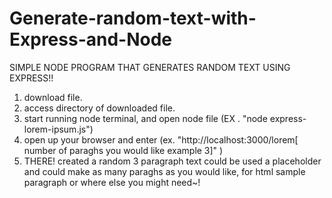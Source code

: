 # Generate-random-text-with-Express-and-Node

SIMPLE NODE PROGRAM THAT GENERATES RANDOM TEXT USING EXPRESS!!


1) download file.
2) access directory of downloaded file.
3) start running node terminal, and open node file (EX . "node express-lorem-ipsum.js")
4) open up your browser and enter (ex. "http://localhost:3000/lorem[ number of paraghs you would like example 3]" )
5) THERE! created a random 3 paragraph text could be used a placeholder and could make as many paraghs as you would like, 
for html sample paragraph or where else you might need~!

